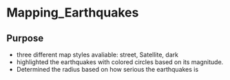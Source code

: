 # Mapping_Earthquakes

## Purpose 
- three different map styles avaliable: street, Satellite, dark 
- highlighted the earthquakes with colored circles based on its magnitude. 
- Determined the radius based on how serious the earthquakes is
